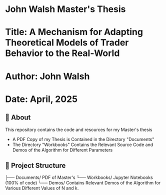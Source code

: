 # John Walsh Master's Thesis  
# Title: A Mechanism for Adapting Theoretical Models of Trader Behavior to the Real-World  
# Author: John Walsh
# Date: April, 2025

## 📖 About  
This repository contains the code and resources for my Master's thesis 
- A PDF Copy of my Thesis is Contained in the Directory "Documents"
- The Directory "Workbooks" Contains the Relevant Source Code and Demos of the Algorithm for Different Parameters

## 📂 Project Structure  
├── Documents/  PDF of Master's
└── Workbooks/  Jupyter Notebooks (100% of code)
        └── Demos/   Contains Relevant Demos of the Algorithm for Various Different Values of N and k.
